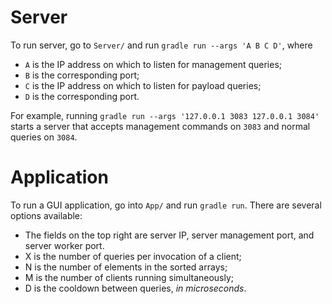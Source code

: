 Server
======

To run server, go to `Server/` and run `gradle run --args 'A B C D'`, where
  * `A` is the IP address on which to listen for management queries;
  * `B` is the corresponding port;
  * `C` is the IP address on which to listen for payload queries;
  * `D` is the corresponding port.

For example, running `gradle run --args '127.0.0.1 3083 127.0.0.1 3084'` starts
a server that accepts management commands on `3083` and normal queries on
`3084`.

Application
===========

To run a GUI application, go into `App/` and run `gradle run`. There are several
options available:

  * The fields on the top right are server IP, server management port, and
    server worker port.
  * X is the number of queries per invocation of a client;
  * N is the number of elements in the sorted arrays;
  * M is the number of clients running simultaneously;
  * D is the cooldown between queries, *in microseconds*.
